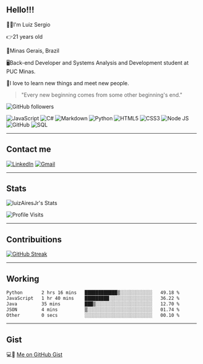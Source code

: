 ## Hello!!!

🙋‍♂️I'm Luiz Sergio

👉21 years old

📍Minas Gerais, Brazil

🖥️Back-end Developer and Systems Analysis and Development student at PUC Minas.

🫶I love to learn new things and meet new people.

> "Every new beginning comes from some other beginning's end."

![GitHub followers](https://img.shields.io/github/followers/LuizAiresJr?style=social)

![JavaScript](https://img.shields.io/badge/javascript-%23323330.svg?style=for-the-badge&logo=javascript&logoColor=%23F7DF1E)
![C#](https://img.shields.io/badge/c%23-%23239120.svg?style=for-the-badge&logo=csharp&logoColor=white)
![Markdown](https://img.shields.io/badge/markdown-%23000000.svg?style=for-the-badge&logo=markdown&logoColor=white)
![Python](https://raw.githubusercontent.com/gabriersdev/github-profile/9dc8c0947fdc4a109fe63a4c380f5f52e8962ed5/files/python-badge.svg)
![HTML5](https://img.shields.io/badge/html5-%23E34F26.svg?style=for-the-badge&logo=html5&logoColor=white)
![CSS3](https://img.shields.io/badge/css3-%231572B6.svg?style=for-the-badge&logo=css3&logoColor=white)
![Node JS](https://raw.githubusercontent.com/gabriersdev/github-profile/9dc8c0947fdc4a109fe63a4c380f5f52e8962ed5/files/figma-badge.svg)
![GitHub](https://raw.githubusercontent.com/gabriersdev/github-profile/9dc8c0947fdc4a109fe63a4c380f5f52e8962ed5/files/github-badge.svg)
![SQL](https://raw.githubusercontent.com/gabriersdev/github-profile/9dc8c0947fdc4a109fe63a4c380f5f52e8962ed5/files/sql-badge.svg)

---

## Contact me

[![LinkedIn](https://img.shields.io/badge/linkedin-%230077B5.svg?style=for-the-badge&logo=linkedin&logoColor=white)](https://www.linkedin.com/in/luiz-sergio-478810229)
[![Gmail](https://img.shields.io/badge/Gmail-D14836?style=for-the-badge&logo=gmail&logoColor=white)](mailto:luizaires2730@gmail.com)

---

## Stats

![luizAiresJr's Stats](https://github-readme-stats.vercel.app/api?username=luizAiresJr&theme=midnight-purple&show_icons=true&hide_border=true&count_private=true)

![Profile Visits](https://komarev.com/ghpvc/?username=LuizAiresJr&color=blueviolet)

---

## Contribuitions

[![GitHub Streak](https://streak-stats.demolab.com?user=LuizAiresJr&theme=midnight-purple&hide_border=true&border_radius=1.5)](https://git.io/streak-stats)

---

## Working
<!--START_SECTION:waka-->

```txt
Python       2 hrs 16 mins   ████████████▒░░░░░░░░░░░░   49.18 %
JavaScript   1 hr 40 mins    █████████░░░░░░░░░░░░░░░░   36.22 %
Java         35 mins         ███▒░░░░░░░░░░░░░░░░░░░░░   12.70 %
JSON         4 mins          ▒░░░░░░░░░░░░░░░░░░░░░░░░   01.74 %
Other        0 secs          ░░░░░░░░░░░░░░░░░░░░░░░░░   00.10 %
```

<!--END_SECTION:waka-->
---

## Gist

💻🤩 [Me on GitHub Gist](https://gist.github.com/LuizAiresJr)
